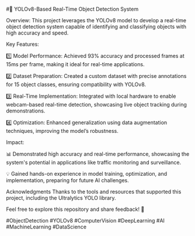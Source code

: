 #🚦 YOLOv8-Based Real-Time Object Detection System

Overview:
This project leverages the YOLOv8 model to develop a real-time object detection system capable of identifying and classifying objects with high accuracy and speed.

Key Features:

1️⃣ Model Performance:
Achieved 93% accuracy and processed frames at 15ms per frame, making it ideal for real-time applications.

2️⃣ Dataset Preparation:
Created a custom dataset with precise annotations for 15 object classes, ensuring compatibility with YOLOv8.

3️⃣ Real-Time Implementation:
Integrated with local hardware to enable webcam-based real-time detection, showcasing live object tracking during demonstrations.

4️⃣ Optimization:
Enhanced generalization using data augmentation techniques, improving the model’s robustness.

Impact:

📊 Demonstrated high accuracy and real-time performance, showcasing the system's potential in applications like traffic monitoring and surveillance.

💡 Gained hands-on experience in model training, optimization, and implementation, preparing for future AI challenges.

Acknowledgments
Thanks to the tools and resources that supported this project, including the Ultralytics YOLO library.

Feel free to explore this repository and share feedback! 🚀

#ObjectDetection #YOLOv8 #ComputerVision #DeepLearning #AI #MachineLearning #DataScience

